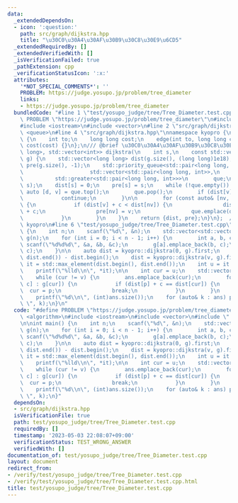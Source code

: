 ```yaml
---
data:
  _extendedDependsOn:
  - icon: ':question:'
    path: src/graph/dijkstra.hpp
    title: "\u30C0\u30A4\u30AF\u30B9\u30C8\u30E9\u6CD5"
  _extendedRequiredBy: []
  _extendedVerifiedWith: []
  _isVerificationFailed: true
  _pathExtension: cpp
  _verificationStatusIcon: ':x:'
  attributes:
    '*NOT_SPECIAL_COMMENTS*': ''
    PROBLEM: https://judge.yosupo.jp/problem/tree_diameter
    links:
    - https://judge.yosupo.jp/problem/tree_diameter
  bundledCode: "#line 1 \"test/yosupo_judge/tree/Tree_Diameter.test.cpp\"\n#define\
    \ PROBLEM \"https://judge.yosupo.jp/problem/tree_diameter\"\n#include <algorithm>\n\
    #include <iostream>\n#include <vector>\n#line 2 \"src/graph/dijkstra.hpp\"\n#include\
    \ <queue>\n#line 4 \"src/graph/dijkstra.hpp\"\nnamespace kyopro {\nstruct edge\
    \ {\n    int to;\n    long long cost;\n    edge(int to, long long cost) : to(to),\
    \ cost(cost) {}\n};\n/// @brief \u30C0\u30A4\u30AF\u30B9\u30C8\u30E9\u6CD5\nstd::pair<std::vector<long\
    \ long>, std::vector<int>> dijkstra(\n    int s,\n    const std::vector<std::vector<edge>>&\
    \ g) {\n    std::vector<long long> dist(g.size(), (long long)1e18);\n    std::vector<int>\
    \ pre(g.size(), -1);\n    std::priority_queue<std::pair<long long, int>,\n   \
    \                     std::vector<std::pair<long long, int>>,\n              \
    \          std::greater<std::pair<long long, int>>>\n        que;\n    que.emplace(0,\
    \ s);\n    dist[s] = 0;\n    pre[s] = s;\n    while (!que.empty()) {\n       \
    \ auto [d, v] = que.top();\n        que.pop();\n        if (dist[v] != d) {\n\
    \            continue;\n        }\n\n        for (const auto& [nv, c] : g[v])\
    \ {\n            if (dist[v] + c < dist[nv]) {\n                dist[nv] = dist[v]\
    \ + c;\n                pre[nv] = v;\n                que.emplace(dist[nv], nv);\n\
    \            }\n        }\n    }\n    return {dist, pre};\n}\n};  // namespace\
    \ kyopro\n#line 6 \"test/yosupo_judge/tree/Tree_Diameter.test.cpp\"\n\nint main()\
    \ {\n    int n;\n    scanf(\"%d\", &n);\n    std::vector<std::vector<kyopro::edge>>\
    \ g(n);\n    for (int i = 0; i < n - 1; i++) {\n        int a, b, c;\n       \
    \ scanf(\"%d%d%d\", &a, &b, &c);\n        g[a].emplace_back(b, c);\n        g[b].emplace_back(a,\
    \ c);\n    }\n\n    auto dist = kyopro::dijkstra(0, g).first;\n    int v = std::max_element(dist.begin(),\
    \ dist.end()) - dist.begin();\n    dist = kyopro::dijkstra(v, g).first;\n    auto\
    \ it = std::max_element(dist.begin(), dist.end());\n    int u = it - dist.begin();\n\
    \    printf(\"%lld\\n\", *it);\n\n    int cur = u;\n    std::vector<int> ans;\n\
    \    while (cur != v) {\n        ans.emplace_back(cur);\n        for (auto& [p,\
    \ c] : g[cur]) {\n            if (dist[p] + c == dist[cur]) {\n              \
    \  cur = p;\n                break;\n            }\n        }\n    }\n    ans.emplace_back(v);\n\
    \    printf(\"%d\\n\", (int)ans.size());\n    for (auto& k : ans) printf(\"%d\
    \ \", k);\n}\n"
  code: "#define PROBLEM \"https://judge.yosupo.jp/problem/tree_diameter\"\n#include\
    \ <algorithm>\n#include <iostream>\n#include <vector>\n#include \"../../../src/graph/dijkstra.hpp\"\
    \n\nint main() {\n    int n;\n    scanf(\"%d\", &n);\n    std::vector<std::vector<kyopro::edge>>\
    \ g(n);\n    for (int i = 0; i < n - 1; i++) {\n        int a, b, c;\n       \
    \ scanf(\"%d%d%d\", &a, &b, &c);\n        g[a].emplace_back(b, c);\n        g[b].emplace_back(a,\
    \ c);\n    }\n\n    auto dist = kyopro::dijkstra(0, g).first;\n    int v = std::max_element(dist.begin(),\
    \ dist.end()) - dist.begin();\n    dist = kyopro::dijkstra(v, g).first;\n    auto\
    \ it = std::max_element(dist.begin(), dist.end());\n    int u = it - dist.begin();\n\
    \    printf(\"%lld\\n\", *it);\n\n    int cur = u;\n    std::vector<int> ans;\n\
    \    while (cur != v) {\n        ans.emplace_back(cur);\n        for (auto& [p,\
    \ c] : g[cur]) {\n            if (dist[p] + c == dist[cur]) {\n              \
    \  cur = p;\n                break;\n            }\n        }\n    }\n    ans.emplace_back(v);\n\
    \    printf(\"%d\\n\", (int)ans.size());\n    for (auto& k : ans) printf(\"%d\
    \ \", k);\n}"
  dependsOn:
  - src/graph/dijkstra.hpp
  isVerificationFile: true
  path: test/yosupo_judge/tree/Tree_Diameter.test.cpp
  requiredBy: []
  timestamp: '2023-05-03 22:08:07+09:00'
  verificationStatus: TEST_WRONG_ANSWER
  verifiedWith: []
documentation_of: test/yosupo_judge/tree/Tree_Diameter.test.cpp
layout: document
redirect_from:
- /verify/test/yosupo_judge/tree/Tree_Diameter.test.cpp
- /verify/test/yosupo_judge/tree/Tree_Diameter.test.cpp.html
title: test/yosupo_judge/tree/Tree_Diameter.test.cpp
---
```

